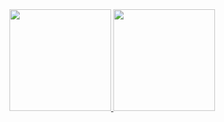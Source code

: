 <a href="https://github.com/Joe-sit">
  <img height="180em" src="https://github-readme-stats.vercel.app/api?username=Joe-sit&theme=default&show_icons=true" />
  <img height="180em" src="https://github-readme-stats.vercel.app/api/top-langs/?username=Joe-sit&theme=buefy&layout=compact" />
</a>

<br/>
